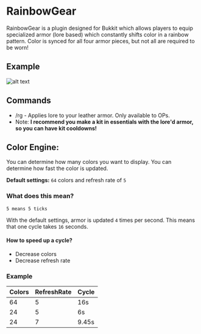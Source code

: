 # RainbowGear

RainbowGear is a plugin designed for Bukkit which allows players to equip specialized armor (lore based) which constantly shifts color in a rainbow pattern. Color is synced for all four armor pieces, but not all are required to be worn! 

## Example
![alt text](http://nick.porillo.net/images/rg.gif "Example")

## Commands
- /rg - Applies lore to your leather armor. Only available to OPs.
- Note: **I recommend you make a kit in essentials with the lore'd armor, so you can have kit cooldowns!**

## Color Engine: 

You can determine how many colors you want to display. 
You can determine how fast the color is updated.

**Default settings:** `64` colors and refresh rate of `5`

### What does this mean? 
`5 means 5 ticks`

With the default settings, armor is updated `4` times per second. 
This means that one cycle takes `16` seconds. 

#### How to speed up a cycle?
- Decrease colors
- Decrease refresh rate 

### Example
Colors | RefreshRate | Cycle | 
--- | --- | ---
64 | 5 | 16s 
24 | 5 | 6s
24 | 7 | 9.45s 


